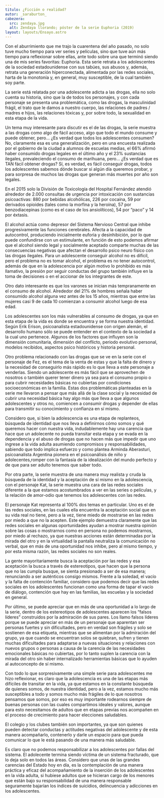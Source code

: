 ```yaml
---
titulo: ¿Ficción o realidad?
autor: _saraburton_
cabezera:
  src: zendaya.jpg
  alt: Zendaya llorando; póster de la serie Euphoria (2019)
layout: layouts/Ensayo.astro
---
```


Con el aburrimiento que me trajo la cuarentena del año pasado, no solo tuve mucho tiempo para ver series y películas, sino que tuve aún más tiempo para reflexionar sobre ellas, ante todo sobre una que terminó siendo una de mis series favoritas: Euphoria. Esta serie retrata a los adolescentes de la sociedad estadounidense con sus tabúes, sus abusos y, además, retrata una generación hiperconectada, alimentada por las redes sociales, harta de la monotonía y, en general, muy susceptible, de la cual también soy parte.

La serie está relatada por una adolescente adicta a las drogas, ella no solo cuenta su historia, sino que la de todos los personajes, y con cada personaje se presenta una problemática, como las drogas, la masculinidad frágil, el trato que le damos a nuestro cuerpo, las relaciones de padres / madres e hijos, las relaciones tóxicas y, por sobre todo, la sexualidad en esta etapa de la vida.

Un tema muy interesante para discutir es el de las drogas, la serie muestra a las drogas como algo de fácil acceso, algo que todo el mundo consume y puede obtener, pero… ¿Es verdad que todos los adolescentes consumen? No, claramente esa es una generalización, pero en una encuesta realizada por el gobierno de la ciudad a alumnos de escuelas medias, el 66% afirmó haber consumido drogas legales en el último año y el 23% sustancias ilegales, prevaleciendo el consumo de marihuana, pero... ¿Es verdad que es TAN fácil obtener drogas? Sí, es verdad, es fácil conseguir drogas, todos los adolescentes sabemos dónde buscar si algún día queremos probar, y para sorpresa de muchos las drogas que generan más muertes por año son legales.

En el 2015 solo la División de Toxicología del Hospital Fernández atendió alrededor de 2.000 consultas de urgencia por intoxicación con sustancias psicoactivas: 880 por bebidas alcohólicas, 226 por cocaína, 59 por derivados opioides (tales como la morfina y la heroína), 57 por benzodiacepinas (como es el caso de los ansiolíticos), 54 por “paco” y 14 por éxtasis.

El alcohol actúa como depresor del Sistema Nervioso Central que inhibe progresivamente las funciones cerebrales. Afecta a la capacidad de autocontrol, produciendo inicialmente euforia y desinhibición, por lo que puede confundirse con un estimulante, en función de esto podemos afirmar que el alcohol siendo legal y socialmente aceptado comparte muchas de las consecuencias negativas que afectan el desarrollo psico neuro físico con las drogas ilegales. Para un adolescente conseguir alcohol no es difícil, pero el problema no es tomar alcohol, el problema es no tener autocontrol, además de que en la adolescencia por algún motivo lo prohibido es más llamativo, la presión por seguir conductas del grupo también influye en la toma de decisiones o en el accionar de los integrantes de este.

Otro dato interesante es que los varones se inician más tempranamente en el consumo de alcohol. Alrededor del 21% de hombres señala haber consumido alcohol alguna vez antes de los 15 años, mientras que entre las mujeres casi 9 de cada 10 comienzan a consumir alcohol luego de esa edad.

Los adolescentes son los más vulnerables al consumo de drogas, ya que en esta etapa de la vida es donde se encuentra y se forma nuestra identidad. Según Erik Erison, psicoanalista estadounidense con origen alemán, el desarrollo humano sólo se puede entender en el contexto de la sociedad a la cual uno pertenece. Algunos de los factores que influyen son la dimensión comunitaria, dimensión del conflicto, periodo evolutivo personal, modelos recibidos, aspectos psico históricos y historia personal.

Otro problema relacionado con las drogas que se ve en la serie con el personaje de Fez, es el tema de la venta de estas y que la falta de dinero y la necesidad de conseguirlo más rápido es lo que lleva a este personaje a venderlas. Siendo un adolescente es más fácil que se aprovechen de nosotros o también querer tener dinero ya sea para el consumo propio o para cubrir necesidades básicas no cubiertas por condiciones socioeconómicas en la familia. Estas dos problemáticas planteadas en la serie me llevaron a pensar que más allá de la clase social y la necesidad de cubrir una necesidad básica hay algo más que lleva a que algunos adolescentes y otros no, comiencen a consumir drogas y depender de ellas para transmitir su conocimiento y confianza en sí mismo.

Considero que, si bien la adolescencia es una etapa de replanteos, búsqueda de identidad que nos lleva a definirnos cómo somos y qué queremos hacer con nuestra vida, indudablemente hay una carencia que hace que un adolecente no pueda transitar esta etapa y se evada en la dependencia y el abuso de drogas que no hacen más que impedir que uno ingrese a la vida adulta asumiendo compromisos y responsabilidades, sabiendo que todo implica esfuerzo y como plantea Arminda Aberasturi, psicoanalista Argentina pionera en el psicoanálisis de niño y adolecentes,romper con la fantasía de la idealización del mundo perfecto y de que para ser adulto tenemos que saber todo.

Por otra parte, la serie muestra de una manera muy realista y cruda la búsqueda de la identidad y la aceptación de sí mismo en la adolescencia, con el personaje Kat, la serie muestra una cara de las redes sociales diferente a la que estamos acostumbrados a ver en las series o películas, y la relación de amor-odio que tenemos los adolescentes con las redes.

El personaje Kat representa al 100% dos temas en particular. Uno es el de las redes sociales, en las cuales ella encuentra la aceptación social que en su vida real no tiene, pero a la vez, tiene miedo de mostrarse en las redes por miedo a que no la acepten. Este ejemplo demuestra claramente que las redes sociales en algunas oportunidades ayudan a mostrar nuestra opinión sobre las cosas o mostrarnos como en persona no podemos mostrarnos, por miedo al rechazo, ya que nuestras acciones están determinadas por la mirada del otro y en la virtualidad la pantalla neutraliza la comunicación no verbal, que en más de una oportunidad nos inhibe, pero al mismo tiempo, y por esta misma razón, las redes sociales no son reales.

La gente mayoritariamente busca la aceptación por las redes y esa aceptación la busca a través de estereotipos, que hacen que la persona que no las cumpla busque, se sienta presionado a ser de esa manera; renunciando a ser auténticos consigo mismos. Frente a la soledad, el vacío y la falta de contención familiar, considero que podemos decir que las redes sociales en los adolescentes funcionan como una forma de tapar el vacío de diálogo, contención que hay en las familias, las escuelas y la sociedad en general.

Por último, se puede apreciar que en más de una oportunidad a lo largo de la serie, dentro de los estereotipos de adolescentes aparecen los “falsos líderes” construidos por la admiración de sus pares. Los llamo falsos líderes porque se puede apreciar en más de un personaje que aparentan ser personas fuertes y sin dificultades, pero en verdad son frágiles y solo se sostienen de esa etiqueta, mientras que se alimentan por la admiración del grupo, ya que cuando se encuentran solos se quiebran, sufren y tienen muchas dificultades para adaptarse a nuevas situaciones y relaciones con nuevos grupos o personas a causa de la carencia de las necesidades emocionales básicas no cubiertas, por lo tanto suplen la carencia con la mirada del otro sin haber internalizado herramientas básicas que lo ayuden al autoconcepto de sí mismo.

Con todo lo que sorpresivamente una simple serie para adolescentes me hizo reflexionar, es claro que la adolescencia es una de las etapas más difíciles de transitar en la vida, ya que estamos en la constante búsqueda de quienes somos, de nuestra identidad, pero a la vez, estamos mucho más susceptibles a todo y somos mucho más frágiles de lo que nosotros pensamos que somos, por eso es muy importante rodearnos siempre de buenas personas con las cuales compartimos ideales y valores, aunque para esto necesitamos de adultos que en etapas previas nos acompañen en el proceso de crecimiento para hacer elecciones saludables.

El colegio y los clubes también son importantes, ya que son quienes pueden detectar conductas y actitudes negativas del adolescente y de esta manera acompañarlo, contenerlo y darle un espacio para que pueda comunicar lo que le está pasando de una manera más saludable.

Es claro que no podemos responsabilizar a los adolescentes por fallas del sistema. El adolecente termina siendo víctima de un sistema fracturado, que lo deja solo en todos las áreas. Considero que unas de las grandes carencias del Estado hoy en día, es la contemplación de una manera práctica y eficaz del acompañamiento de la inserción de los adolescentes en la vida adulta, si hubiese adultos que se hicieran cargo de los menores que están bajo su responsabilidad de una manera responsable seguramente bajarían los índices de suicidios, delincuencia y adicciones en los adolescentes.
